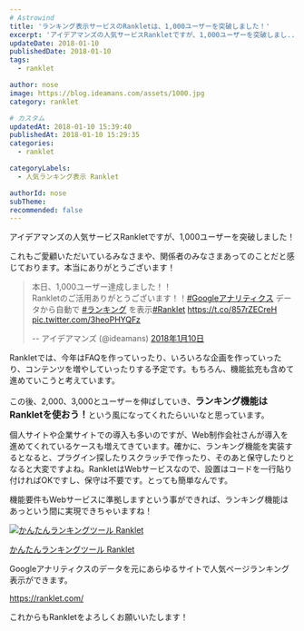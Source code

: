 ```yaml
---
# Astrowind
title: 'ランキング表示サービスのRankletは、1,000ユーザーを突破しました！'
excerpt: 'アイデアマンズの人気サービスRankletですが、1,000ユーザーを突破しまし...'
updateDate: 2018-01-10
publishedDate: 2018-01-10
tags: 
  - ranklet

author: nose
image: https://blog.ideamans.com/assets/1000.jpg
category: ranklet

# カスタム
updatedAt: 2018-01-10 15:39:40
publishedAt: 2018-01-10 15:29:35
categories: 
  - ranklet

categoryLabels: 
  - 人気ランキング表示 Ranklet

authorId: nose
subTheme: 
recommended: false
---
```


<p>アイデアマンズの人気サービスRankletですが、1,000ユーザーを突破しました！</p>
<p>これもご愛顧いただいているみなさまや、関係者のみなさまあってのことだと感じております。本当にありがとうございます！</p>
<blockquote class="twitter-tweet" data-lang="ja">
<p lang="ja" dir="ltr">本日、1,000ユーザー達成しました！！<br>Rankletのご活用ありがとうございます！！<a href="https://twitter.com/hashtag/Google%E3%82%A2%E3%83%8A%E3%83%AA%E3%83%86%E3%82%A3%E3%82%AF%E3%82%B9?src=hash&amp;ref_src=twsrc%5Etfw">#Googleアナリティクス</a> データから自動で <a href="https://twitter.com/hashtag/%E3%83%A9%E3%83%B3%E3%82%AD%E3%83%B3%E3%82%B0?src=hash&amp;ref_src=twsrc%5Etfw">#ランキング</a> を表示<a href="https://twitter.com/hashtag/Ranklet?src=hash&amp;ref_src=twsrc%5Etfw">#Ranklet</a> <a href="https://t.co/857rZECreH">https://t.co/857rZECreH</a> <a href="https://t.co/3heoPHYQFz">pic.twitter.com/3heoPHYQFz</a></p>
-- アイデアマンズ (@ideamans) <a href="https://twitter.com/ideamans/status/950969716591349760?ref_src=twsrc%5Etfw">2018年1月10日</a></blockquote>
<script async="" src="https://platform.twitter.com/widgets.js" charset="utf-8" type="text/javascript"></script>
<p> </p>
<p>Rankletでは、今年はFAQを作っていったり、いろいろな企画を作っていったり、コンテンツを増やしていったりする予定です。もちろん、機能拡充も含めて進めていこうと考えています。</p>
<p>この後、2,000、3,000とユーザーを伸ばしていき、<span style="font-size: 16px;"><strong>ランキング機能はRankletを使おう！</strong></span>という風になってくれたらいいなと思っています。</p>
<p>個人サイトや企業サイトでの導入も多いのですが、Web制作会社さんが導入を進めてくれているケースも増えてきています。確かに、ランキング機能を実装するとなると、プラグイン探したりスクラッチで作ったり、そのあと保守したりとなると大変ですよね。RankletはWebサービスなので、設置はコードを一行貼り付ければOKですし、保守は不要です。とっても簡単なんです。</p>
<p>機能要件もWebサービスに準拠しますという事ができれば、ランキング機能はあっという間に実現できちゃいますね！</p>
<p> </p>
<div class="serviceBox">
<div class="serviceImage"><a href="https://ranklet.com/" target="_blank"><img src="https://blog.ideamans.com/assets/service-ranklet.jpg" alt="かんたんランキングツール Ranklet"></a></div>
<div class="serviceText">
<p class="serviceTitle"><a href="https://ranklet.com/" target="_blank">かんたんランキングツール Ranklet</a></p>
<p class="serviceDesc">Googleアナリティクスのデータを元にあらゆるサイトで人気ページランキング表示ができます。</p>
<p class="serviceLink"><a href="https://ranklet.com/" target="_blank">https://ranklet.com/</a></p>
</div>
</div>
<p>これからもRankletをよろしくお願いいたします！</p>
<p> </p>
<p> </p>
